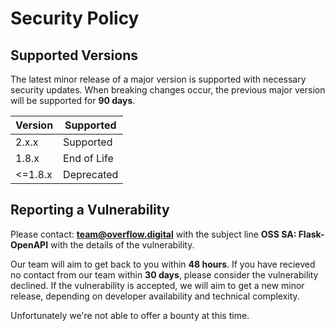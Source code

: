 # Security Policy

## Supported Versions

The latest minor release of a major version is supported with necessary security updates. When breaking changes occur, the previous major version will be supported for **90 days**.

| Version | Supported          |
| ------- | ------------------ |
| 2.x.x   | Supported |
| 1.8.x   | End of Life |
| <=1.8.x | Deprecated         |


## Reporting a Vulnerability

Please contact: **team@overflow.digital** with the subject line **OSS SA: Flask-OpenAPI** with the details of the vulnerability.

Our team will aim to get back to you within **48 hours**. If you have recieved no contact from our team within **30 days**, please consider the vulnerability declined. If the vulnerability is accepted, we will aim to get a new minor release, depending on developer availability and technical complexity.

Unfortunately we're not able to offer a bounty at this time.


